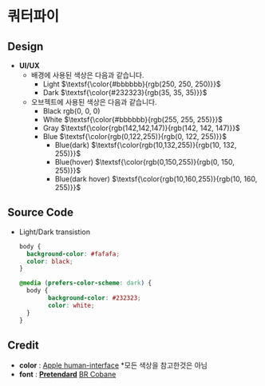 # 쿼터파이

## Design

+ **UI/UX**
  + 배경에 사용된 색상은 다음과 같습니다.
    + Light $\textsf{\color{#bbbbbb}{rgb(250, 250, 250)}}$
    + Dark $\textsf{\color{#232323}{rgb(35, 35, 35)}}$
  + 오브젝트에 사용된 색상은 다음과 같습니다.
    + Black $\textsf{rgb(0, 0, 0)}$
    + White $\textsf{\color{#bbbbbb}{rgb(255, 255, 255)}}$
    + Gray $\textsf{\color{rgb(142,142,147)}{rgb(142, 142, 147)}}$
    + Blue $\textsf{\color{rgb(0,122,255)}{rgb(0, 122, 255)}}$
      + Blue(dark) $\textsf{\color{rgb(10,132,255)}{rgb(10, 132, 255)}}$
      + Blue(hover) $\textsf{\color{rgb(0,150,255)}{rgb(0, 150, 255)}}$
      + Blue(dark hover) $\textsf{\color{rgb(10,160,255)}{rgb(10, 160, 255)}}$

## Source Code

+ Light/Dark transistion

  ```css
  body {
    background-color: #fafafa;
    color: black;
  }

  @media (prefers-color-scheme: dark) {
    body {
          background-color: #232323;
          color: white;
    }
  }
  ```
  
## Credit

+ **color** : [Apple human-interface](https://developer.apple.com/design/human-interface-guidelines/color) *모든 색상을 참고한것은 아님
+ **font** : [**Pretendard**](https://github.com/orioncactus/pretendard) [BR Cobane](https://www.cdnfonts.com/br-cobane.font)
